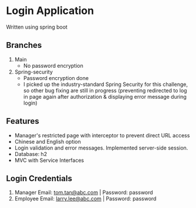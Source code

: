 # Login Application
Written using spring boot

## Branches
1. Main
    * No password encryption
2. Spring-security
    * Password encryption done
    * I picked up the industry-standard Spring Security for this challenge, so other bug fixing are still in progress (preventing redirected to log in page again after authorization & displaying error message during login)

## Features
* Manager's restricted page with interceptor to prevent direct URL access
* Chinese and English option
* Login validation and error messages. Implemented server-side session. 
* Database: h2
* MVC with Service Interfaces

## Login Credentials
1. Manager
Email: tom.tan@abc.com | Password: password
2. Employee
Email: larry.lee@abc.com | Password: password

